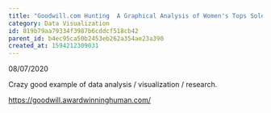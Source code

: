 ```yaml
---
title: "Goodwill.com Hunting  A Graphical Analysis of Women's Tops Sold on Goodwill's Website"
category: Data Visualization
id: 819b79aa79334f3987b6cddcf518cb42
parent_id: b4ec95ca50b2453eb262a354ae23a390
created_at: 1594212309031
---
```


08/07/2020

Crazy good example of data analysis / visualization / research.

https://goodwill.awardwinninghuman.com/
    